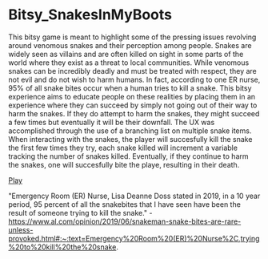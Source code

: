 # Bitsy_SnakesInMyBoots

This bitsy game is meant to highlight some of the pressing issues revolving around venomous snakes and their perception among people. Snakes are widely seen as villains and are often killed on sight in some parts of the world where they exist as a threat to local communities. While venomous snakes can be incredibly deadly and must be treated with respect, they are not evil and do not wish to harm humans. In fact, according to one ER nurse, 95% of all snake bites occur when a human tries to kill a snake. This bitsy experience aims to educate people on these realities by placing them in an experience where they can succeed by simply not going out of their way to harm the snakes. If they do attempt to harm the snakes, they might succeed a few times but eventually it will be their downfall. The UX was accomplished through the use of a branching list on multiple snake items. When interacting with the snakes, the player will succesfully kill the snake the first few times they try, each snake killed will increment a variable tracking the number of snakes killed. Eventually, if they continue to harm the snakes, one will succesfully bite the playe, resulting in their death. 

[Play](https://mcdonaldduncan.github.io/Bitsy_SnakesInMyBoots/FinalRelease.html)

 

"Emergency Room (ER) Nurse, Lisa Deanne Doss stated in 2019, in a 10 year period, 95 percent of all the snakebites that I have seen have been the result of someone trying to kill the snake." - https://www.al.com/opinion/2019/06/snakeman-snake-bites-are-rare-unless-provoked.html#:~:text=Emergency%20Room%20(ER)%20Nurse%2C,trying%20to%20kill%20the%20snake.
